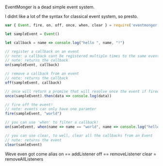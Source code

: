 EventMonger is a dead simple event system.

I didnt like a lot of the syntax for classical event system, so presto.

```js
var { Event, fire, on, off, once, when, clear } = require('eventmonger')

let sampleEvent = Event()

let callback = name => console.log("hello ", name, "!")

// register a callback on an event
// note: a callback cant be registered multiple times to the same event
// note: returns the callback
on(sampleEvent, callback)

// remove a callback from an event
// note: returns the callback
off(sampleEvent, callback)

// once will return a promise that will resolve once the event if fired
once(sampleEvent).then(data => console.log(data))

// fire off the event!
// note: events can only have one paramter
fire(sampleEvent, "world")

// you can use 'when' to filter a callback!
on(samleEvent, when(name => name == "world", name => console.log("hello world"))

// you can use clear, to well, clear all the callbacks from an Event
// note: returns the event
clear(samleEvent)
```

Weve even got come alias
on == addListener
off == removeListener
clear = removeAllListeners
